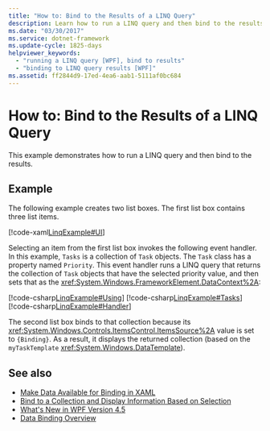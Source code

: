 ```yaml
---
title: "How to: Bind to the Results of a LINQ Query"
description: Learn how to run a LINQ query and then bind to the results in Windows Presentation Foundation (WPF).
ms.date: "03/30/2017"
ms.service: dotnet-framework
ms.update-cycle: 1825-days
helpviewer_keywords:
  - "running a LINQ query [WPF], bind to results"
  - "binding to LINQ query results [WPF]"
ms.assetid: ff2844d9-17ed-4ea6-aab1-5111af0bc684
---
```

# How to: Bind to the Results of a LINQ Query

This example demonstrates how to run a LINQ query and then bind to the results.

## Example

The following example creates two list boxes. The first list box contains three list items.

[!code-xaml[LinqExample#UI](~/samples/snippets/csharp/VS_Snippets_Wpf/LinqExample/CSharp/Window1.xaml#ui)]

Selecting an item from the first list box invokes the following event handler. In this example, `Tasks` is a collection of `Task` objects. The `Task` class has a property named `Priority`. This event handler runs a LINQ query that returns the collection of `Task` objects that have the selected priority value, and then sets that as the <xref:System.Windows.FrameworkElement.DataContext%2A>:

[!code-csharp[LinqExample#Using](~/samples/snippets/csharp/VS_Snippets_Wpf/LinqExample/CSharp/Window1.xaml.cs#using)]
[!code-csharp[LinqExample#Tasks](~/samples/snippets/csharp/VS_Snippets_Wpf/LinqExample/CSharp/Window1.xaml.cs#tasks)]
[!code-csharp[LinqExample#Handler](~/samples/snippets/csharp/VS_Snippets_Wpf/LinqExample/CSharp/Window1.xaml.cs#handler)]

The second list box binds to that collection because its <xref:System.Windows.Controls.ItemsControl.ItemsSource%2A> value is set to `{Binding}`. As a result, it displays the returned collection (based on the `myTaskTemplate` <xref:System.Windows.DataTemplate>).

## See also

- [Make Data Available for Binding in XAML](how-to-make-data-available-for-binding-in-xaml.md)
- [Bind to a Collection and Display Information Based on Selection](how-to-bind-to-a-collection-and-display-information-based-on-selection.md)
- [What's New in WPF Version 4.5](../whats-new/framework45.md)
- [Data Binding Overview](index.md)
